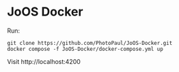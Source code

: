 # JoOS Docker

Run:

```
git clone https://github.com/PhotoPaul/JoOS-Docker.git
docker compose -f JoOS-Docker/docker-compose.yml up
```

Visit http://localhost:4200
